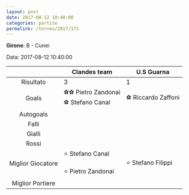 ```yaml
---
layout: post
date: 2017-08-12 10:40:00
categories: partite
permalink: /torneo/2017/171
---
```

**Girone**: B - Cunei

Data: 2017-08-12 10:40:00

| | Clandes team | U.S Guarna |
|:-----:|-----|-----|
Risultato|3|1
Goals|⚽⚽ Pietro Zandonai<br/>⚽ Stefano Canal|⚽ Riccardo Zaffoni<br/>
Autogoals||
Falli||
Gialli||
Rossi||
Miglior Giocatore|⭐ Stefano Canal<br/><br/>⭐ Pietro Zandonai<br/>|⭐ Stefano Filippi<br/>
Miglior Portiere||